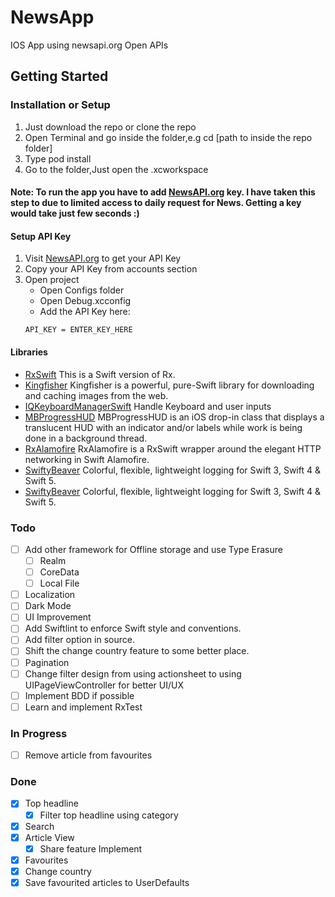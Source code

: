 # NewsApp
IOS App using newsapi.org Open APIs

## Getting Started
### Installation or Setup
1. Just download the repo or clone the repo
2. Open Terminal and go inside the folder,e.g cd [path to inside the repo folder]
3. Type pod install
4. Go to the folder,Just open the .xcworkspace 

#### Note: To run the app you have to add [NewsAPI.org](https://newsapi.org/register) key. I have taken this step to due to limited access to daily request for News. Getting a key would take just few seconds :)

#### Setup API Key
1. Visit [NewsAPI.org](https://newsapi.org/register) to get your API Key
2. Copy your API Key from accounts section
3. Open project
   - Open Configs folder
   - Open Debug.xcconfig
   - Add the API Key here:
    ```
    API_KEY = ENTER_KEY_HERE
    ``` 
#### Libraries
- [RxSwift](https://github.com/ReactiveX/RxSwift) This is a Swift version of Rx.
- [Kingfisher](https://github.com/onevcat/Kingfisher) Kingfisher is a powerful, pure-Swift library for downloading and caching images from the web.
- [IQKeyboardManagerSwift](https://github.com/hackiftekhar/IQKeyboardManager) Handle Keyboard and user inputs
- [MBProgressHUD](https://github.com/jdg/MBProgressHUD) MBProgressHUD is an iOS drop-in class that displays a translucent HUD with an indicator and/or labels while work is being done in a background thread. 
- [RxAlamofire](https://github.com/RxSwiftCommunity/RxAlamofire) RxAlamofire is a RxSwift wrapper around the elegant HTTP networking in Swift Alamofire.
- [SwiftyBeaver](https://github.com/SwiftyBeaver/SwiftyBeaver) Colorful, flexible, lightweight logging for Swift 3, Swift 4 & Swift 5.
- [SwiftyBeaver](https://github.com/SwiftyBeaver/SwiftyBeaver) Colorful, flexible, lightweight logging for Swift 3, Swift 4 & Swift 5.

### Todo

- [ ] Add other framework for Offline storage and use Type Erasure
  - [ ] Realm 
  - [ ] CoreData
  - [ ] Local File  
- [ ] Localization   
- [ ] Dark Mode  
- [ ] UI Improvement 
- [ ] Add Swiftlint to enforce Swift style and conventions.  
- [ ] Add filter option in source.
- [ ] Shift the change country feature to some better place.
- [ ] Pagination
- [ ] Change filter design from using actionsheet to using UIPageViewController for better UI/UX
- [ ] Implement BDD if possible
- [ ] Learn and implement RxTest
### In Progress
- [ ] Remove article from favourites 

### Done
- [x] Top headline
  - [x] Filter top headline using category
- [x] Search
- [x] Article View
  - [x] Share feature Implement
- [x] Favourites
- [x] Change country
- [x] Save favourited articles to UserDefaults
